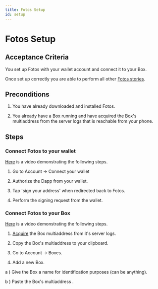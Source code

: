 ```yaml
---
title: Fotos Setup
id: setup
---
```


# Fotos Setup

## Acceptance Criteria

You set up Fotos with your wallet account and connect it to your Box.

Once set up correctly you are able to perform all other [Fotos stories](/mvp/fotos).

## Preconditions

1.  You have already downloaded and installed Fotos.

2.  You already have a Box running and have acquired the Box's multiaddress from the server logs that is reachable from your phone.

## Steps

### Connect Fotos to your wallet

[Here](https://drive.google.com/file/d/1B1TJxssjRfQfpbDeMliPQj-g6ONmv1zY/view?usp=sharing) is a video demonstrating the following steps.

1.  Go to Account -> Connect your wallet

2.  Authorize the Dapp from your wallet.

3.  Tap 'sign your address' when redirected back to Fotos.

4.  Perform the signing request from the wallet.

### Connect Fotos to your Box

[Here](https://drive.google.com/file/d/1BeIia_QthpVlhq9x_fYXaZdpp6QPdCVq/view?usp=sharing) is a video demonstrating the following steps.

1.  [Acquire](https://github.com/functionland/fula-testnet#getting-box-multiaddress--peer-id) the Box multiaddress from it's server logs.

2.  Copy the Box's multiaddress to your clipboard.

3.  Go to Account -> Boxes.

4.  Add a new Box.

  a ) Give the Box a name for identification purposes (can be anything).

  b ) Paste the Box's multiaddress .


